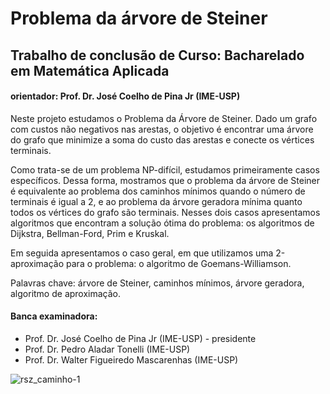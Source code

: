 # Problema da árvore de Steiner

## Trabalho de conclusão de Curso: Bacharelado em Matemática Aplicada

#### orientador: Prof. Dr. José Coelho de Pina Jr (IME-USP)

Neste projeto estudamos o Problema da Árvore de Steiner. Dado um grafo com custos não negativos nas arestas, o objetivo é encontrar uma árvore do grafo que minimize a soma do custo das arestas e conecte os vértices terminais.

Como trata-se de um problema NP-difícil, estudamos primeiramente casos específicos. Dessa forma, mostramos que o problema da árvore de Steiner é equivalente ao problema dos caminhos mínimos quando o número de terminais é igual a 2, e ao problema da árvore geradora mínima quanto todos os vértices do grafo são terminais. Nesses dois casos apresentamos algoritmos que encontram a solução ótima do problema: os algoritmos de Dijkstra, Bellman-Ford, Prim e Kruskal.

Em seguida apresentamos o caso geral, em que utilizamos uma 2-aproximação para o problema: o algoritmo de Goemans-Williamson.

Palavras chave: árvore de Steiner, caminhos mínimos, árvore geradora, algoritmo de aproximação.

#### Banca examinadora:
- Prof. Dr. José Coelho de Pina Jr (IME-USP) - presidente
- Prof. Dr. Pedro Aladar Tonelli (IME-USP)
- Prof. Dr. Walter Figueiredo Mascarenhas (IME-USP)

![rsz_caminho-1](https://user-images.githubusercontent.com/64049336/81077138-f5fcb380-8ec2-11ea-81d8-b2827b594e73.png)

